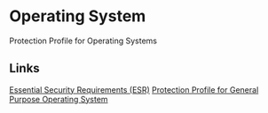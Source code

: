 Operating System
===============

Protection Profile for Operating Systems


## Links
[Essential Security Requirements (ESR)](http://common-criteria.rhcloud.com/operatingsystem/output/operatingsystem-esr.html)
[Protection Profile for General Purpose Operating System](http://common-criteria.rhcloud.com/operatingsystem/output/operatingsystem-release.html)